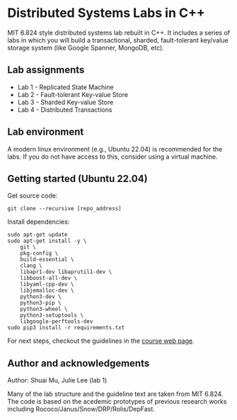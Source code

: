 
#  Distributed Systems Labs in C++

MIT 6.824 style distributed systems lab rebuilt in C++.
It includes a series of labs in which you will build a transactional, sharded, fault-tolerant key/value storage system (like Google Spanner, MongoDB, etc). 

## Lab assignments

- Lab 1 - Replicated State Machine 
- Lab 2 - Fault-tolerant Key-value Store
- Lab 3 - Sharded Key-value Store
- Lab 4 - Distributed Transactions

## Lab environment

A modern linux environment (e.g., Ubuntu 22.04) is recommended for the labs. If you do not have access to this, consider using a virtual machine. 

## Getting started (Ubuntu 22.04)

Get source code:
```
git clone --recursive [repo_address]
```

Install dependencies:
```
sudo apt-get update
sudo apt-get install -y \
    git \
    pkg-config \
    build-essential \
    clang \
    libapr1-dev libaprutil1-dev \
    libboost-all-dev \
    libyaml-cpp-dev \
    libjemalloc-dev \
    python3-dev \
    python3-pip \
    python3-wheel \
    python3-setuptools \
    libgoogle-perftools-dev
sudo pip3 install -r requirements.txt
```

For next steps, checkout the guidelines in the [course web page](http://mpaxos.com/teaching/ds/22fa/labs.html).

## Author and acknowledgements
Author: Shuai Mu, Julie Lee (lab 1)

Many of the lab structure and the guideline text are taken from MIT 6.824. The code is based on the acedemic prototypes of previous research works including Rococo/Janus/Snow/DRP/Rolis/DepFast.

